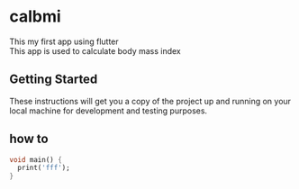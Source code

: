 # calbmi

This my first app using flutter  
This app is used to calculate body mass index

## Getting Started
These instructions will get you a copy of the project up and running on your local machine for development and testing purposes.

## how to
```dart
void main() {
  print('fff');
}
```
